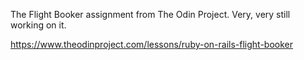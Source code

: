The Flight Booker assignment from The Odin Project.
Very, very still working on it.

https://www.theodinproject.com/lessons/ruby-on-rails-flight-booker
